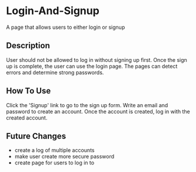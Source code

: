 # Login-And-Signup
A page that allows users to either login or signup

## Description
User should not be allowed to log in without signing up first. Once the sign up is complete, the user can use the login page. The pages can detect errors and determine strong passwords.

## How To Use
Click the 'Signup' link to go to the sign up form. Write an email and password to create an account. Once the account is created, log in with the created account.

## Future Changes
- create a log of multiple accounts
- make user create more secure password
- create page for users to log in to
